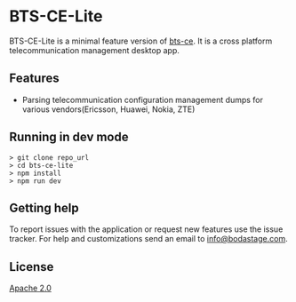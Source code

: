 # BTS-CE-Lite

BTS-CE-Lite is a minimal feature version of [bts-ce](https://github.com/bodastage/bts-ce). It is a cross 
platform telecommunication management desktop app.

## Features
* Parsing telecommunication configuration management dumps for various vendors(Ericsson, Huawei, Nokia, ZTE)

## Running in dev mode
```
> git clone repo_url
> cd bts-ce-lite
> npm install
> npm run dev
```

## Getting help
To report issues with the application or request new features use the issue tracker. For help and customizations send an email to info@bodastage.com.

## License

[Apache 2.0](LICENSE.md)


